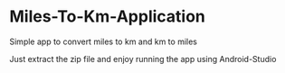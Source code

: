 # Miles-To-Km-Application
Simple app to convert miles to km and km to miles

Just extract the zip file and enjoy running the app using Android-Studio 
